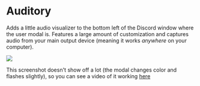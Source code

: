 # Auditory
Adds a little audio visualizer to the bottom left of the Discord window where the user modal is. Features a large amount of customization and captures audio from your main output device (meaning it works *anywhere* on your computer).

![](https://massive-legend.nevulo.xyz/NkeNDQxY.png)

This screenshot doesn't show off a lot (the modal changes color and flashes slightly), so you can see a video of it working [here](https://massive-legend.nevulo.xyz/mP75BlLd.mp4)
